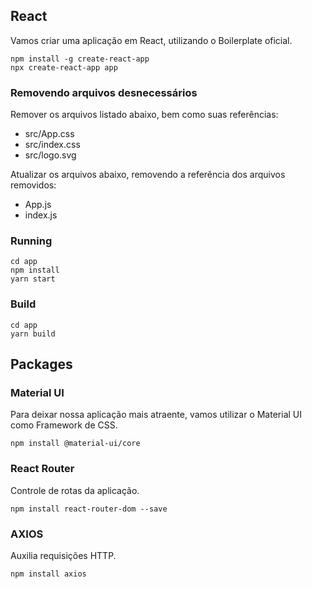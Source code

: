 ## React

Vamos criar uma aplicação em React, utilizando o Boilerplate oficial.

```
npm install -g create-react-app
npx create-react-app app
```

### Removendo arquivos desnecessários
Remover os arquivos listado abaixo, bem como suas referências: 
- src/App.css
- src/index.css
- src/logo.svg

Atualizar os arquivos abaixo, removendo a referência dos arquivos removidos:
- App.js
- index.js


### Running
```
cd app
npm install
yarn start
```

### Build
```
cd app
yarn build
```


## Packages

### Material UI

Para deixar nossa aplicação mais atraente, vamos utilizar o Material UI como Framework de CSS.

```
npm install @material-ui/core
```


### React Router

Controle de rotas da aplicação.

```
npm install react-router-dom --save
```


### AXIOS

Auxilia requisições HTTP.

```
npm install axios
```
